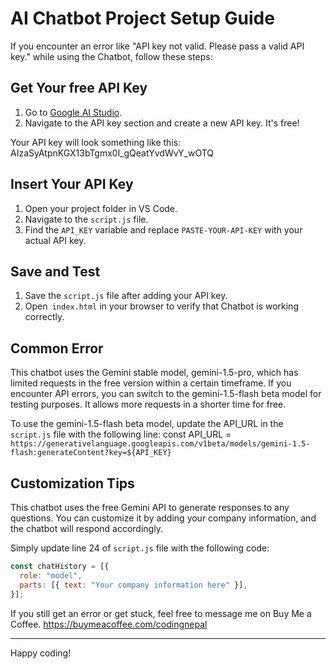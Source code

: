 # AI Chatbot Project Setup Guide

If you encounter an error like "API key not valid. Please pass a valid API key." while using the Chatbot, follow these steps:

## Get Your free API Key

1. Go to [Google AI Studio](https://aistudio.google.com/app/apikey).
2. Navigate to the API key section and create a new API key. It's free!

Your API key will look something like this: AIzaSyAtpnKGX13bTgmx0l_gQeatYvdWvY_wOTQ

## Insert Your API Key

1. Open your project folder in VS Code.
2. Navigate to the `script.js` file.
3. Find the `API_KEY` variable and replace `PASTE-YOUR-API-KEY` with your actual API key.

## Save and Test

1. Save the `script.js` file after adding your API key.
2. Open` index.html` in your browser to verify that Chatbot is working correctly.

## Common Error

This chatbot uses the Gemini stable model, gemini-1.5-pro, which has limited requests in the free version within a certain timeframe. If you encounter API errors, you can switch to the gemini-1.5-flash beta model for testing purposes. It allows more requests in a shorter time for free.

To use the gemini-1.5-flash beta model, update the API_URL in the `script.js` file with the following line:
const API_URL = `https://generativelanguage.googleapis.com/v1beta/models/gemini-1.5-flash:generateContent?key=${API_KEY}`

## Customization Tips
This chatbot uses the free Gemini API to generate responses to any questions. You can customize it by adding your company information, and the chatbot will respond accordingly.

Simply update line 24 of `script.js` file with the following code:

```javascript
const chatHistory = [{
  role: "model",
  parts: [{ text: "Your company information here" }],
}];
```

If you still get an error or get stuck, feel free to message me on Buy Me a Coffee.
https://buymeacoffee.com/codingnepal

---

Happy coding!